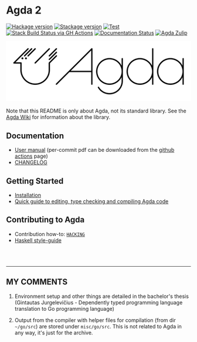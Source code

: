 Agda 2
======

[![Hackage version](https://img.shields.io/hackage/v/Agda.svg?label=Hackage)](http://hackage.haskell.org/package/Agda)
[![Stackage version](https://www.stackage.org/package/Agda/badge/lts?label=Stackage)](https://www.stackage.org/package/Agda)
[![Test](https://github.com/agda/agda/workflows/Build,%20Test,%20and%20Benchmark/badge.svg?branch=master)](https://github.com/agda/agda/actions?query=workflow%3A%22Build%2C+Test%2C+and+Benchmark%22)
[![Stack Build Status via GH Actions](https://github.com/agda/agda/workflows/stack%20build/badge.svg)](https://github.com/agda/agda/actions?query=workflow%3A%22stack+build%22)
[![Documentation Status](https://readthedocs.org/projects/agda/badge/?version=latest)](http://agda.readthedocs.io/en/latest/?badge=latest)
[![Agda Zulip](https://img.shields.io/badge/zulip-join_chat-brightgreen.svg)](https://agda.zulipchat.com)

![The official Agda logo](doc/user-manual/agda.svg)

Note that this README is only about Agda, not its standard
library. See the [Agda Wiki][agdawiki] for information about the
library.

Documentation
-------------

* [User manual](http://agda.readthedocs.io)
  (per-commit pdf can be downloaded from the
  [github actions](https://github.com/agda/agda/actions?query=workflow%3A%22User+Manual%22) page)
* [CHANGELOG](https://github.com/agda/agda/blob/master/CHANGELOG.md)

Getting Started
----------------

* [Installation](https://agda.readthedocs.io/en/latest/getting-started/installation.html)
* [Quick guide to editing, type checking and compiling Agda
  code](https://agda.readthedocs.io/en/latest/getting-started/a-taste-of-agda.html)

Contributing to Agda
--------------------

* Contribution how-to: [`HACKING`](https://github.com/agda/agda/blob/master/HACKING.md)
* [Haskell style-guide](https://github.com/andreasabel/haskell-style-guide/blob/master/haskell-style.md)

[agdawiki]: http://wiki.portal.chalmers.se/agda/pmwiki.php

<br />
<br />

---

## MY COMMENTS

1. Environment setup and other things are detailed in the bachelor's thesis (Gintautas Jurgelevičius - Dependently typed programming language
translation to Go programming language)

2. Output from the compiler with helper files for compilation (from dir `~/go/src`) are stored under `misc/go/src`. This is not related to Agda in any way, it's just for the archive.
